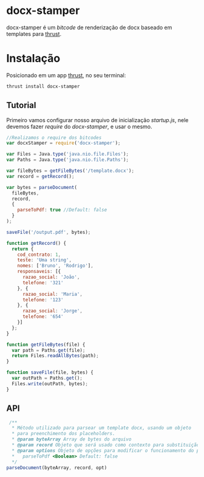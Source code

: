 docx-stamper
===============

docx-stamper é um *bitcode* de renderização de docx baseado em templates para [thrust](https://github.com/thrustjs/thrust).

# Instalação

Posicionado em um app [thrust](https://github.com/thrustjs/thrust), no seu terminal:

```bash
thrust install docx-stamper
```

## Tutorial

Primeiro vamos configurar nosso arquivo de inicialização *startup.js*, nele devemos fazer *require* do *docx-stamper*, e usar o mesmo.

```javascript
//Realizamos o require dos bitcodes
var docxStamper = require('docx-stamper');

var Files = Java.type('java.nio.file.Files');
var Paths = Java.type('java.nio.file.Paths');

var fileBytes = getFileBytes('/template.docx');
var record = getRecord();

var bytes = parseDocument(
  fileBytes,
  record,
  {
    parseToPdf: true //Default: false
  }
);

saveFile('/output.pdf', bytes);

function getRecord() {
  return {
    cod_contrato: 1,
    teste: 'Uma string',
    nomes: ['Bruno', 'Rodrigo'],
    responsaveis: [{
      razao_social: 'João',
      telefone: '321'
    }, {
      razao_social: 'Maria',
      telefone: '123'
    }, {
      razao_social: 'Jorge',
      telefone: '654'
    }]
  };
}

function getFileBytes(file) {
  var path = Paths.get(file);
  return Files.readAllBytes(path);
}

function saveFile(file, bytes) {
  var outPath = Paths.get();
  Files.write(outPath, bytes);
}


```

## API

```javascript
 /**
  * Método utilizado para parsear um template docx, usando um objeto
  * para preenchimento dos placeholders.
  * @param byteArray Array de bytes do arquivo
  * @param record Objeto que será usado como contexto para substituição dos placeholders
  * @param options Objeto de opções para modificar o funcionamento do parser. 
  *   parseToPdf <Boolean> Default: false
  */
parseDocument(byteArray, record, opt)
```